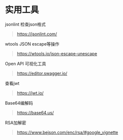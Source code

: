 # 实用工具

jsonlint 检查json格式
> https://jsonlint.com/

wtools JSON escape等操作
> https://wtools.io/json-escape-unescape

Open API 可视化工具
> https://editor.swagger.io/

查看jwt
> https://jwt.io/

Base64编解码
> https://base64.us/

RSA加解密
> https://www.bejson.com/enc/rsa/#google_vignette
